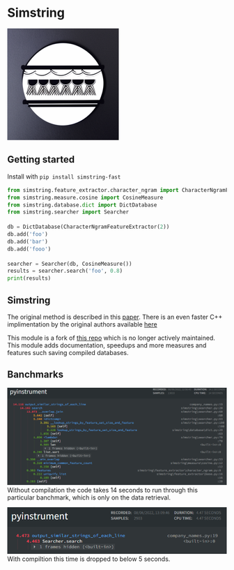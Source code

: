 # Simstring

![icon](./strings_icon.png)
## Getting started

Install with `pip install simstring-fast`

```python
from simstring.feature_extractor.character_ngram import CharacterNgramFeatureExtractor
from simstring.measure.cosine import CosineMeasure
from simstring.database.dict import DictDatabase
from simstring.searcher import Searcher

db = DictDatabase(CharacterNgramFeatureExtractor(2))
db.add('foo')
db.add('bar')
db.add('fooo')

searcher = Searcher(db, CosineMeasure())
results = searcher.search('foo', 0.8)
print(results)
```

## Simstring
The original method is described in this [paper](https://aclanthology.org/C10-1096.pdf). There is an even faster C++ implimentation by the original authors available [here](http://chokkan.org/software/simstring/)

This module is a fork of [this repo](https://github.com/nullnull/simstring) which is no longer actively maintained. This module adds documentation, speedups and more measures and features such saving compiled databases.

## Banchmarks
![Without mypyc compilation](slow.png)
Without compilation the code takes 14 seconds to run through this particular banchmark, which is only on the data retrieval.

![With mypyc compilation](fast.png)
With compiltion this time is dropped to below 5 seconds.